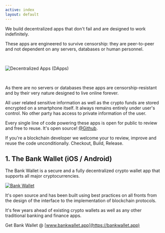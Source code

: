 ```yaml
---
active: index
layout: default
---
```


We build decentralized apps that don't fail and are designed to work indefinitely. 

These apps are engineered to survive censorship: they are peer-to-peer and not dependent on any servers, databases or human personnel. 


<br/>

![Decentralized Apps (DApps)](/assets/images/dapps.png)

<br/>

As there are no servers or databases these apps are censorship-resistant and by their very nature designed to live online forever. 

All user related sensitive information as well as the crypto funds are stored encrypted on a smartphone itself. It always remains entirely under user's control. No other party has access to private information of the user.

Every single line of code powering these apps is open for public to review and free to reuse. It's open source! [@Github](https://github.com/horizontalsystems/).

If you're a blockchain developer we welcome your to review, improve and reuse the code unconditionally. Checkout, Build, Release.

## 1. The Bank Wallet (iOS / Android)

The Bank Wallet is a secure and a fully decentralized crypto wallet app that supports all major cryptocurrencies.

[![Bank Wallet](/assets/images/dao_platform.png)](https://horizontalsystems.io/dapps/bank-wallet)

It's open source and has been built using best practices on all fronts from the design of the interface to the implementation of blockchain protocols.

It's few years ahead of existing crypto wallets as well as any other traditional banking and finance apps.

Get Bank Wallet @ [www.bankwallet.app](https://bankwallet.app)